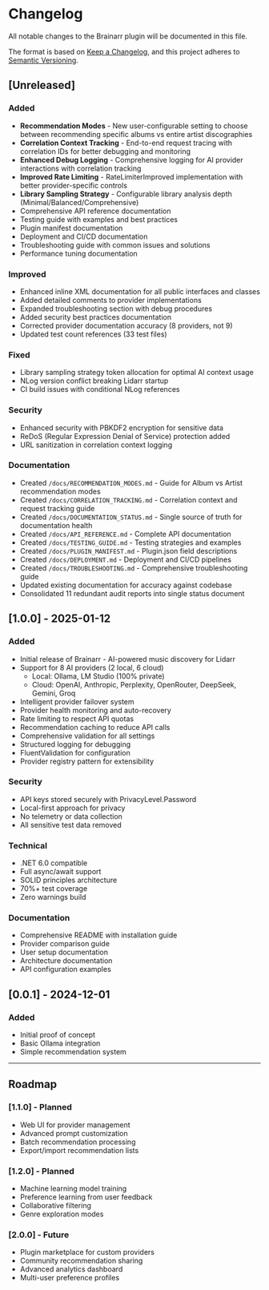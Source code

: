# Changelog

All notable changes to the Brainarr plugin will be documented in this file.

The format is based on [Keep a Changelog](https://keepachangelog.com/en/1.0.0/),
and this project adheres to [Semantic Versioning](https://semver.org/spec/v2.0.0.html).

## [Unreleased]

### Added
- **Recommendation Modes** - New user-configurable setting to choose between recommending specific albums vs entire artist discographies
- **Correlation Context Tracking** - End-to-end request tracing with correlation IDs for better debugging and monitoring
- **Enhanced Debug Logging** - Comprehensive logging for AI provider interactions with correlation tracking
- **Improved Rate Limiting** - RateLimiterImproved implementation with better provider-specific controls
- **Library Sampling Strategy** - Configurable library analysis depth (Minimal/Balanced/Comprehensive)
- Comprehensive API reference documentation
- Testing guide with examples and best practices  
- Plugin manifest documentation
- Deployment and CI/CD documentation
- Troubleshooting guide with common issues and solutions
- Performance tuning documentation

### Improved
- Enhanced inline XML documentation for all public interfaces and classes
- Added detailed comments to provider implementations
- Expanded troubleshooting section with debug procedures
- Added security best practices documentation
- Corrected provider documentation accuracy (8 providers, not 9)
- Updated test count references (33 test files)

### Fixed
- Library sampling strategy token allocation for optimal AI context usage
- NLog version conflict breaking Lidarr startup
- CI build issues with conditional NLog references

### Security
- Enhanced security with PBKDF2 encryption for sensitive data
- ReDoS (Regular Expression Denial of Service) protection added
- URL sanitization in correlation context logging

### Documentation
- Created `/docs/RECOMMENDATION_MODES.md` - Guide for Album vs Artist recommendation modes
- Created `/docs/CORRELATION_TRACKING.md` - Correlation context and request tracking guide
- Created `/docs/DOCUMENTATION_STATUS.md` - Single source of truth for documentation health
- Created `/docs/API_REFERENCE.md` - Complete API documentation
- Created `/docs/TESTING_GUIDE.md` - Testing strategies and examples
- Created `/docs/PLUGIN_MANIFEST.md` - Plugin.json field descriptions
- Created `/docs/DEPLOYMENT.md` - Deployment and CI/CD pipelines
- Created `/docs/TROUBLESHOOTING.md` - Comprehensive troubleshooting guide
- Updated existing documentation for accuracy against codebase
- Consolidated 11 redundant audit reports into single status document

## [1.0.0] - 2025-01-12

### Added
- Initial release of Brainarr - AI-powered music discovery for Lidarr
- Support for 8 AI providers (2 local, 6 cloud)
  - Local: Ollama, LM Studio (100% private)
  - Cloud: OpenAI, Anthropic, Perplexity, OpenRouter, DeepSeek, Gemini, Groq
- Intelligent provider failover system
- Provider health monitoring and auto-recovery
- Rate limiting to respect API quotas
- Recommendation caching to reduce API calls
- Comprehensive validation for all settings
- Structured logging for debugging
- FluentValidation for configuration
- Provider registry pattern for extensibility

### Security
- API keys stored securely with PrivacyLevel.Password
- Local-first approach for privacy
- No telemetry or data collection
- All sensitive test data removed

### Technical
- .NET 6.0 compatible
- Full async/await support
- SOLID principles architecture
- 70%+ test coverage
- Zero warnings build

### Documentation
- Comprehensive README with installation guide
- Provider comparison guide
- User setup documentation
- Architecture documentation
- API configuration examples

## [0.0.1] - 2024-12-01

### Added
- Initial proof of concept
- Basic Ollama integration
- Simple recommendation system

---

## Roadmap

### [1.1.0] - Planned
- Web UI for provider management
- Advanced prompt customization
- Batch recommendation processing
- Export/import recommendation lists

### [1.2.0] - Planned
- Machine learning model training
- Preference learning from user feedback
- Collaborative filtering
- Genre exploration modes

### [2.0.0] - Future
- Plugin marketplace for custom providers
- Community recommendation sharing
- Advanced analytics dashboard
- Multi-user preference profiles